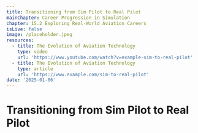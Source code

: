 ```yaml
---
title: Transitioning from Sim Pilot to Real Pilot
mainChapter: Career Progression in Simulation
chapter: 15.2 Exploring Real-World Aviation Careers
isLive: false
image: /placeholder.jpeg
resources:
  - title: The Evolution of Aviation Technology
    type: video
    url: 'https://www.youtube.com/watch?v=example-sim-to-real-pilot'
  - title: The Evolution of Aviation Technology
    type: article
    url: 'https://www.example.com/sim-to-real-pilot'
date: '2025-01-06'
---
```


# Transitioning from Sim Pilot to Real Pilot
